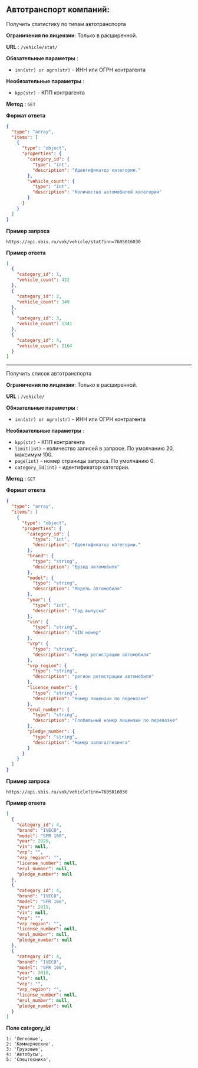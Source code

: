 ## Автотранспорт компаний:

Получить статистику по типам автотранспорта

**Ограничения по лицензии**: Только в расширенной.

**URL** : `/vehicle/stat/`

**Обязательные параметры** :
- `inn(str) or ogrn(str)` - ИНН или ОГРН контрагента

**Необязательные параметры** :
- `kpp(str)` - КПП контрагента

**Метод** : `GET`

**Формат ответа**

```json
{
  "type": "array",
  "items": [
    {
      "type": "object",
      "properties": {
        "category_id": {
          "type": "int",
          "description": "Идентификатор категории."
        },
        "vehicle_count": {
          "type": "int",
          "description": "Количество автомобилей категории"
        }
      }
    }
  ]
}
```

**Пример запроса**

```text
https://api.sbis.ru/vok/vehicle/stat?inn=7605016030
```

**Пример ответа**

```json
[
  {
    "category_id": 1,
    "vehicle_count": 422
  },
  {
    "category_id": 2,
    "vehicle_count": 349
  },
  {
    "category_id": 3,
    "vehicle_count": 1341
  },
  {
    "category_id": 4,
    "vehicle_count": 2164
  }
]
```

***

Получить список автотранспорта

**Ограничения по лицензии**: Только в расширенной.

**URL** : `/vehicle/`

**Обязательные параметры** :
- `inn(str) or ogrn(str)` - ИНН или ОГРН контрагента

**Необязательные параметры** :
- `kpp(str)` - КПП контрагента
- `limit(int)` - количество записей в запросе. По умолчанию 20, максимум 100.
- `page(int)` - номер страницы запроса. По умолчанию 0.
- `category_id(int)` - идентификатор категории.

**Метод** : `GET`

**Формат ответа**

```json
{
  "type": "array",
  "items": [
    {
      "type": "object",
      "properties": {
        "category_id": {
          "type": "int",
          "description": "Идентификатор категории."
        },
        "brand": {
          "type": "string",
          "description": "Брэнд автомобиля"
        },
        "model": {
          "type": "string",
          "description": "Модель автомобиля"
        },
        "year": {
          "type": "int",
          "description": "Год выпуска"
        },
        "vin": {
          "type": "string",
          "description": "VIN номер"
        },
        "vrp": {
          "type": "string",
          "description": "Номер регистрации автомобиля"
        },
        "vrp_region": {
          "type": "string",
          "description": "регион регистрации автомобиля"
        },
        "license_number": {
          "type": "string",
          "description": "Номер лицензии по перевозке"
        },
        "erul_number": {
          "type": "string",
          "description": "Глобальный номер лицензии по перевозке"
        },
        "pledge_number": {
          "type": "string",
          "description": "Номер залога/лизинга"
        }
      }
    }
  ]
}
```

**Пример запроса**

```text
https://api.sbis.ru/vok/vehicle?inn=7605016030
```

**Пример ответа**

```json
[
  {
    "category_id": 4,
    "brand": "IVECO",
    "model": "SFR 160",
    "year": 2020,
    "vin": null,
    "vrp": "",
    "vrp_region": "",
    "license_number": null,
    "erul_number": null,
    "pledge_number": null
  },
  {
    "category_id": 4,
    "brand": "IVECO",
    "model": "SFR 160",
    "year": 2019,
    "vin": null,
    "vrp": "",
    "vrp_region": "",
    "license_number": null,
    "erul_number": null,
    "pledge_number": null
  },
  {
    "category_id": 4,
    "brand": "IVECO",
    "model": "SFR 160",
    "year": 2018,
    "vin": null,
    "vrp": "",
    "vrp_region": "",
    "license_number": null,
    "erul_number": null,
    "pledge_number": null
  }
]
```


**Поле category_id**

    1: 'Легковые',
    2: 'Коммерческие',
    3: 'Грузовые',
    4: 'Автобусы',
    5: 'Спецтехника',
